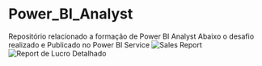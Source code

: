 # Power_BI_Analyst

Repositório relacionado a formação de Power BI Analyst
Abaixo o desafio realizado e Publicado no Power BI Service 
![Sales Report](https://github.com/IsaacFn-ark/power_bi_analyst/assets/57020769/89958269-05a8-41e7-84dd-c440f6b03d35)
![Report de Lucro Detalhado](https://github.com/IsaacFn-ark/power_bi_analyst/assets/57020769/c72bf90b-f62f-4f6b-9a2b-3e30853066ec)
